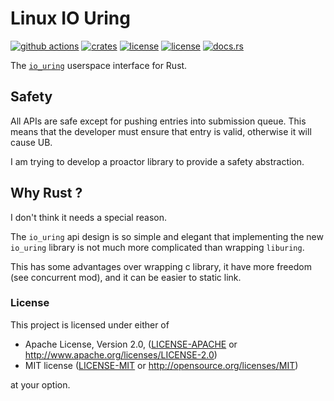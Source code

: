 # Linux IO Uring
[![github actions](https://github.com/tokio-rs/io-uring/workflows/ci/badge.svg)](https://github.com/tokio-rs/io-uring/actions)
[![crates](https://img.shields.io/crates/v/io-uring.svg)](https://crates.io/crates/io-uring)
[![license](https://img.shields.io/badge/License-MIT-blue.svg)](https://github.com/tokio-rs/io-uring/blob/master/LICENSE-MIT)
[![license](https://img.shields.io/badge/License-Apache%202.0-blue.svg)](https://github.com/tokio-rs/io-uring/blob/master/LICENSE-APACHE)
[![docs.rs](https://docs.rs/io-uring/badge.svg)](https://docs.rs/io-uring/)

The [`io_uring`](https://kernel.dk/io_uring.pdf) userspace interface for Rust.

## Safety

All APIs are safe except for pushing entries into submission queue.
This means that the developer must ensure that entry is valid, otherwise it will cause UB.

I am trying to develop a proactor library to provide a safety abstraction.

## Why Rust ?

I don't think it needs a special reason.

The `io_uring` api design is so simple and elegant
that implementing the new `io_uring` library is not much more complicated than wrapping `liburing`.

This has some advantages over wrapping c library,
it have more freedom (see concurrent mod), and it can be easier to static link.

### License

This project is licensed under either of

 * Apache License, Version 2.0, ([LICENSE-APACHE](LICENSE-APACHE) or
   http://www.apache.org/licenses/LICENSE-2.0)
 * MIT license ([LICENSE-MIT](LICENSE-MIT) or
   http://opensource.org/licenses/MIT)

at your option.

